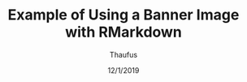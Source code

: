 ---
title: "Example of Using a Banner Image with RMarkdown"
author: "Thaufus"
date: "12/1/2019"
output: 
  html_document:
    css: CSSBackgrounds.css
---